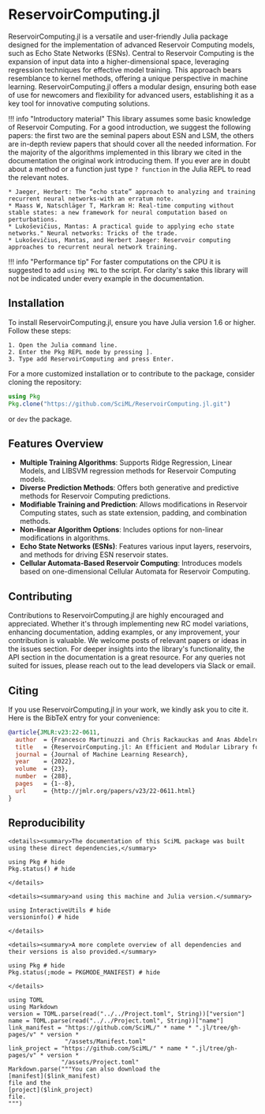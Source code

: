# ReservoirComputing.jl

ReservoirComputing.jl is a versatile and user-friendly Julia package designed for the implementation of advanced Reservoir Computing models, such as Echo State Networks (ESNs). Central to Reservoir Computing is the expansion of input data into a higher-dimensional space, leveraging regression techniques for effective model training. This approach bears resemblance to kernel methods, offering a unique perspective in machine learning. ReservoirComputing.jl offers a modular design, ensuring both ease of use for newcomers and flexibility for advanced users, establishing it as a key tool for innovative computing solutions.

!!! info "Introductory material"
    This library assumes some basic knowledge of Reservoir Computing. For a good introduction, we suggest the following papers: the first two are the seminal papers about ESN and LSM, the others are in-depth review papers that should cover all the needed information. For the majority of the algorithms implemented in this library we cited in the documentation the original work introducing them. If you ever are in doubt about a method or a function just type ```? function``` in the Julia REPL to read the relevant notes.

    * Jaeger, Herbert: The “echo state” approach to analyzing and training recurrent neural networks-with an erratum note.
    * Maass W, Natschläger T, Markram H: Real-time computing without stable states: a new framework for neural computation based on perturbations.
    * Lukoševičius, Mantas: A practical guide to applying echo state networks." Neural networks: Tricks of the trade.
    * Lukoševičius, Mantas, and Herbert Jaeger: Reservoir computing approaches to recurrent neural network training.
    
!!! info "Performance tip"
    For faster computations on the CPU it is suggested to add `using MKL` to the script. For clarity's sake this library will not be indicated under every example in the documentation.
## Installation
To install ReservoirComputing.jl, ensure you have Julia version 1.6 or higher. Follow these steps:

    1. Open the Julia command line.
    2. Enter the Pkg REPL mode by pressing ].
    3. Type add ReservoirComputing and press Enter.

For a more customized installation or to contribute to the package, consider cloning the repository:
```julia
using Pkg
Pkg.clone("https://github.com/SciML/ReservoirComputing.jl.git")
```
or `dev` the package.

## Features Overview

- **Multiple Training Algorithms**: Supports Ridge Regression, Linear Models, and LIBSVM regression methods for Reservoir Computing models.
- **Diverse Prediction Methods**: Offers both generative and predictive methods for Reservoir Computing predictions.
- **Modifiable Training and Prediction**: Allows modifications in Reservoir Computing states, such as state extension, padding, and combination methods.
- **Non-linear Algorithm Options**: Includes options for non-linear modifications in algorithms.
- **Echo State Networks (ESNs)**: Features various input layers, reservoirs, and methods for driving ESN reservoir states.
- **Cellular Automata-Based Reservoir Computing**: Introduces models based on one-dimensional Cellular Automata for Reservoir Computing.

## Contributing
Contributions to ReservoirComputing.jl are highly encouraged and appreciated. Whether it's through implementing new RC model variations, enhancing documentation, adding examples, or any improvement, your contribution is valuable. We welcome posts of relevant papers or ideas in the issues section. For deeper insights into the library's functionality, the API section in the documentation is a great resource. For any queries not suited for issues, please reach out to the lead developers via Slack or email.

## Citing

If you use ReservoirComputing.jl in your work, we kindly ask you to cite it. Here is the BibTeX entry for your convenience:

```bibtex
@article{JMLR:v23:22-0611,
  author  = {Francesco Martinuzzi and Chris Rackauckas and Anas Abdelrehim and Miguel D. Mahecha and Karin Mora},
  title   = {ReservoirComputing.jl: An Efficient and Modular Library for Reservoir Computing Models},
  journal = {Journal of Machine Learning Research},
  year    = {2022},
  volume  = {23},
  number  = {288},
  pages   = {1--8},
  url     = {http://jmlr.org/papers/v23/22-0611.html}
}
```

## Reproducibility
```@raw html
<details><summary>The documentation of this SciML package was built using these direct dependencies,</summary>
```
```@example
using Pkg # hide
Pkg.status() # hide
```
```@raw html
</details>
```
```@raw html
<details><summary>and using this machine and Julia version.</summary>
```
```@example
using InteractiveUtils # hide
versioninfo() # hide
```
```@raw html
</details>
```
```@raw html
<details><summary>A more complete overview of all dependencies and their versions is also provided.</summary>
```
```@example
using Pkg # hide
Pkg.status(;mode = PKGMODE_MANIFEST) # hide
```
```@raw html
</details>
```
```@eval
using TOML
using Markdown
version = TOML.parse(read("../../Project.toml", String))["version"]
name = TOML.parse(read("../../Project.toml", String))["name"]
link_manifest = "https://github.com/SciML/" * name * ".jl/tree/gh-pages/v" * version *
                "/assets/Manifest.toml"
link_project = "https://github.com/SciML/" * name * ".jl/tree/gh-pages/v" * version *
               "/assets/Project.toml"
Markdown.parse("""You can also download the
[manifest]($link_manifest)
file and the
[project]($link_project)
file.
""")
```
